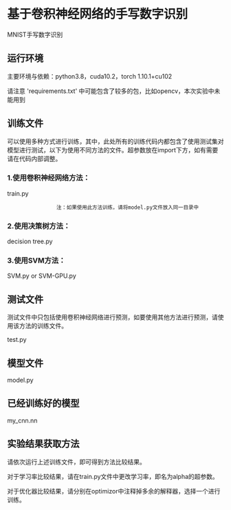 # 基于卷积神经网络的手写数字识别
MNIST手写数字识别
## 运行环境
主要环境与依赖：python3.8，cuda10.2，torch 1.10.1+cu102

请注意 'requirements.txt' 中可能包含了较多的包，比如opencv，本次实验中未能用到

## 训练文件
可以使用多种方式进行训练，其中，此处所有的训练代码内都包含了使用测试集对模型进行测试，以下为使用不同方法的文件。超参数放在import下方，如有需要请在代码内部调整。
### 1.使用卷积神经网络方法：
train.py

                    注：如果使用此方法训练，请将model.py文件放入同一目录中
### 2.使用决策树方法：
   decision tree.py
### 3.使用SVM方法：
   SVM.py  or  SVM-GPU.py

## 测试文件
测试文件中只包括使用卷积神经网络进行预测，如要使用其他方法进行预测，请使用该方法的训练文件。

   test.py

## 模型文件
   model.py
 
## 已经训练好的模型
   my_cnn.nn

## 实验结果获取方法
   请依次运行上述训练文件，即可得到方法比较结果。
   
   对于学习率比较结果，请在train.py文件中更改学习率，即名为alpha的超参数。
   
   对于优化器比较结果，请分别在optimizor中注释掉多余的解释器，选择一个进行训练。

